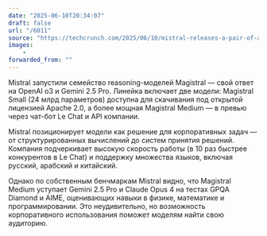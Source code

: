 ```yaml
---
date: "2025-06-10T20:34:07"
draft: false
url: "/6011"
source: "https://techcrunch.com/2025/06/10/mistral-releases-a-pair-of-ai-reasoning-models/"
images:
    -
forwarded_from: ""
---
```


Mistral запустили семейство reasoning-моделей Magistral — свой ответ на OpenAI o3 и Gemini 2.5 Pro. Линейка включает две модели: Magistral Small (24 млрд параметров) доступна для скачивания под открытой лицензией Apache 2.0, а более мощная Magistral Medium — в превью через чат-бот Le Chat и API компании.

Mistral позиционирует модели как решение для корпоративных задач — от структурированных вычислений до систем принятия решений. Компания подчеркивает высокую скорость работы (в 10 раз быстрее конкурентов в Le Chat) и поддержку множества языков, включая русский, арабский и китайский.

Однако по собственным бенчмаркам Mistral видно, что Magistral Medium уступает Gemini 2.5 Pro и Claude Opus 4 на тестах GPQA Diamond и AIME, оценивающих навыки в физике, математике и программировании. Это неудивительно, но возможность корпоративного использования поможет моделям найти свою аудиторию.
